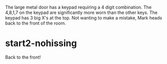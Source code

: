 The large metal door has a keypad requiring a 4 digit combination. The 4,8,1,7 on the keypad are significantly more worn than the other keys.
The keypad has 3 big X's at the top. Not wanting to make a mistake, Mark heads back to the front of the room.

# start2-nohissing
Back to the front!
